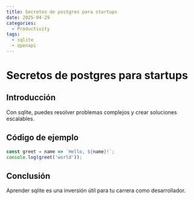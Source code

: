 ```yaml
---
title: Secretos de postgres para startups
date: 2025-04-29
categories:
  - Productivity
tags:
  - sqlite
  - openapi
---
```


# Secretos de postgres para startups

## Introducción

Con sqlite, puedes resolver problemas complejos y crear soluciones escalables.

## Código de ejemplo

```javascript
const greet = name => `Hello, ${name}!`;
console.log(greet('world'));
```

## Conclusión

Aprender sqlite es una inversión útil para tu carrera como desarrollador.